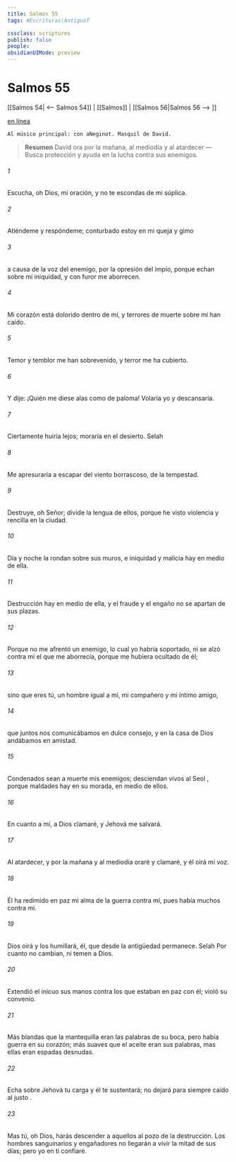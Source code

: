 ```yaml
---
title: Salmos 55
tags: #Escrituras\AntiguoT

cssclass: scriptures
publish: false
people:
obsidianUIMode: preview
---
```


# Salmos 55
[[Salmos 54| <-- Salmos 54]] | [[Salmos]] | [[Salmos 56|Salmos 56 --> ]]

[en línea](https://churchofjesuschrist.org/study/scriptures/ot/ps/55?lang=spa)

```
Al músico principal: con aNeginot. Masquil de David.
```

> __Resumen__
David ora por la mañana, al mediodía y al atardecer — Busca protección y ayuda en la lucha contra sus enemigos.

###### 1 
Escucha, oh Dios, mi oración,
y no te escondas de mi súplica.

###### 2 
Atiéndeme y respóndeme;
conturbado estoy en mi queja y gimo

###### 3 
a causa de la voz del enemigo,
por la opresión del impío,
porque echan sobre mí iniquidad,
y con furor me aborrecen.

###### 4 
Mi corazón está dolorido dentro de mí,
y terrores de muerte sobre mí han caído.

###### 5 
Temor y temblor me han sobrevenido,
y terror me ha cubierto.

###### 6 
Y dije: ¡Quién me diese alas como de paloma!
Volaría yo y descansaría.

###### 7 
Ciertamente huiría lejos;
moraría en el desierto. 
Selah

###### 8 
Me apresuraría a escapar
del viento borrascoso, de la tempestad.

###### 9 
Destruye, oh Señor; divide la lengua de ellos,
porque he visto violencia y rencilla en la ciudad.

###### 10 
Día y noche la rondan sobre sus muros,
e iniquidad y malicia hay en medio de ella.

###### 11 
Destrucción hay en medio de ella,
y el fraude y el 
engaño
 no se apartan de sus plazas.

###### 12 
Porque no me afrentó un enemigo,
lo cual yo habría soportado,
ni se alzó contra mí el que me aborrecía,
porque me hubiera ocultado de él;

###### 13 
sino que eres tú, un hombre igual a mí,
mi compañero y mi íntimo amigo,

###### 14 
que juntos nos comunicábamos en dulce consejo,
y en la casa de Dios andábamos en amistad.

###### 15 
Condenados sean a muerte 
mis enemigos;
desciendan vivos al 
Seol
,
porque maldades hay en su morada, en medio de ellos.

###### 16 
En cuanto a mí, a Dios clamaré,
y Jehová me salvará.

###### 17 
Al atardecer, y por la mañana y al mediodía 
oraré
 y clamaré,
y él oirá mi voz.

###### 18 
Él ha redimido en paz mi alma de la guerra contra mí,
pues había muchos contra mí.

###### 19 
Dios oirá y los humillará,
él, que desde la antigüedad permanece. 
Selah
Por cuanto 
no
 cambian,
ni temen a Dios.

###### 20 
Extendió 
el inicuo
 sus manos
contra los que estaban en paz con él;
violó
 su convenio.

###### 21 
Más blandas que la mantequilla eran 
las palabras
 de su boca,
pero había guerra en su corazón;
más suaves que el aceite eran sus palabras,
mas ellas eran espadas desnudas.

###### 22 
Echa
 sobre Jehová tu carga y él te sustentará;
no dejará para siempre caído al 
justo
.

###### 23 
Mas tú, oh Dios, harás descender a aquellos
al pozo de la destrucción.
Los hombres sanguinarios y engañadores
no llegarán a vivir la mitad de sus días;
pero yo en ti confiaré.


